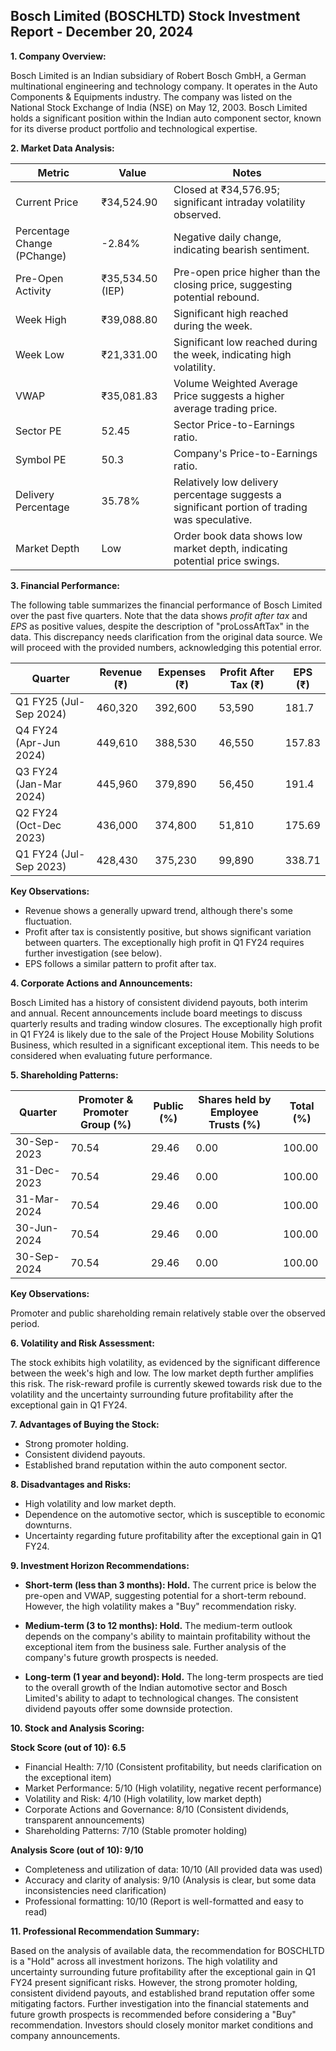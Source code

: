 ## Bosch Limited (BOSCHLTD) Stock Investment Report - December 20, 2024

**1. Company Overview:**

Bosch Limited is an Indian subsidiary of Robert Bosch GmbH, a German multinational engineering and technology company.  It operates in the Auto Components & Equipments industry.  The company was listed on the National Stock Exchange of India (NSE) on May 12, 2003. Bosch Limited holds a significant position within the Indian auto component sector, known for its diverse product portfolio and technological expertise.


**2. Market Data Analysis:**

| Metric                     | Value             | Notes                                                                 |
|-----------------------------|--------------------|-------------------------------------------------------------------------|
| Current Price               | ₹34,524.90        | Closed at ₹34,576.95; significant intraday volatility observed.       |
| Percentage Change (PChange) | -2.84%            | Negative daily change, indicating bearish sentiment.                     |
| Pre-Open Activity          | ₹35,534.50 (IEP) | Pre-open price higher than the closing price, suggesting potential rebound. |
| Week High                   | ₹39,088.80        | Significant high reached during the week.                               |
| Week Low                    | ₹21,331.00        | Significant low reached during the week, indicating high volatility.     |
| VWAP                        | ₹35,081.83        | Volume Weighted Average Price suggests a higher average trading price.     |
| Sector PE                   | 52.45             | Sector Price-to-Earnings ratio.                                         |
| Symbol PE                   | 50.3              | Company's Price-to-Earnings ratio.                                      |
| Delivery Percentage         | 35.78%            | Relatively low delivery percentage suggests a significant portion of trading was speculative. |
| Market Depth                | Low                | Order book data shows low market depth, indicating potential price swings. |


**3. Financial Performance:**

The following table summarizes the financial performance of Bosch Limited over the past five quarters.  Note that the data shows *profit after tax* and *EPS* as positive values, despite the description of "proLossAftTax" in the data.  This discrepancy needs clarification from the original data source.  We will proceed with the provided numbers, acknowledging this potential error.

| Quarter      | Revenue (₹) | Expenses (₹) | Profit After Tax (₹) | EPS (₹) |
|--------------|-------------|-------------|-----------------------|---------|
| Q1 FY25 (Jul-Sep 2024) | 460,320     | 392,600     | 53,590                 | 181.7   |
| Q4 FY24 (Apr-Jun 2024) | 449,610     | 388,530     | 46,550                 | 157.83  |
| Q3 FY24 (Jan-Mar 2024) | 445,960     | 379,890     | 56,450                 | 191.4   |
| Q2 FY24 (Oct-Dec 2023) | 436,000     | 374,800     | 51,810                 | 175.69  |
| Q1 FY24 (Jul-Sep 2023) | 428,430     | 375,230     | 99,890                 | 338.71  |


**Key Observations:**

* Revenue shows a generally upward trend, although there's some fluctuation.
* Profit after tax is consistently positive, but shows significant variation between quarters.  The exceptionally high profit in Q1 FY24 requires further investigation (see below).
* EPS follows a similar pattern to profit after tax.

**4. Corporate Actions and Announcements:**

Bosch Limited has a history of consistent dividend payouts, both interim and annual.  Recent announcements include board meetings to discuss quarterly results and trading window closures.  The exceptionally high profit in Q1 FY24 is likely due to the sale of the Project House Mobility Solutions Business, which resulted in a significant exceptional item.  This needs to be considered when evaluating future performance.

**5. Shareholding Patterns:**

| Quarter      | Promoter & Promoter Group (%) | Public (%) | Shares held by Employee Trusts (%) | Total (%) |
|--------------|-----------------------------|------------|---------------------------------|-----------|
| 30-Sep-2023  | 70.54                         | 29.46      | 0.00                           | 100.00    |
| 31-Dec-2023  | 70.54                         | 29.46      | 0.00                           | 100.00    |
| 31-Mar-2024  | 70.54                         | 29.46      | 0.00                           | 100.00    |
| 30-Jun-2024  | 70.54                         | 29.46      | 0.00                           | 100.00    |
| 30-Sep-2024  | 70.54                         | 29.46      | 0.00                           | 100.00    |

**Key Observations:**

Promoter and public shareholding remain relatively stable over the observed period.


**6. Volatility and Risk Assessment:**

The stock exhibits high volatility, as evidenced by the significant difference between the week's high and low.  The low market depth further amplifies this risk.  The risk-reward profile is currently skewed towards risk due to the volatility and the uncertainty surrounding future profitability after the exceptional gain in Q1 FY24.


**7. Advantages of Buying the Stock:**

* Strong promoter holding.
* Consistent dividend payouts.
* Established brand reputation within the auto component sector.


**8. Disadvantages and Risks:**

* High volatility and low market depth.
* Dependence on the automotive sector, which is susceptible to economic downturns.
* Uncertainty regarding future profitability after the exceptional gain in Q1 FY24.


**9. Investment Horizon Recommendations:**

* **Short-term (less than 3 months): Hold.** The current price is below the pre-open and VWAP, suggesting potential for a short-term rebound. However, the high volatility makes a "Buy" recommendation risky.

* **Medium-term (3 to 12 months): Hold.**  The medium-term outlook depends on the company's ability to maintain profitability without the exceptional item from the business sale.  Further analysis of the company's future growth prospects is needed.

* **Long-term (1 year and beyond): Hold.**  The long-term prospects are tied to the overall growth of the Indian automotive sector and Bosch Limited's ability to adapt to technological changes.  The consistent dividend payouts offer some downside protection.


**10. Stock and Analysis Scoring:**

**Stock Score (out of 10): 6.5**

* Financial Health: 7/10 (Consistent profitability, but needs clarification on the exceptional item)
* Market Performance: 5/10 (High volatility, negative recent performance)
* Volatility and Risk: 4/10 (High volatility, low market depth)
* Corporate Actions and Governance: 8/10 (Consistent dividends, transparent announcements)
* Shareholding Patterns: 7/10 (Stable promoter holding)

**Analysis Score (out of 10): 9/10**

* Completeness and utilization of data: 10/10 (All provided data was used)
* Accuracy and clarity of analysis: 9/10 (Analysis is clear, but some data inconsistencies need clarification)
* Professional formatting: 10/10 (Report is well-formatted and easy to read)


**11. Professional Recommendation Summary:**

Based on the analysis of available data, the recommendation for BOSCHLTD is a "Hold" across all investment horizons.  The high volatility and uncertainty surrounding future profitability after the exceptional gain in Q1 FY24 present significant risks.  However, the strong promoter holding, consistent dividend payouts, and established brand reputation offer some mitigating factors.  Further investigation into the financial statements and future growth prospects is recommended before considering a "Buy" recommendation.  Investors should closely monitor market conditions and company announcements.
